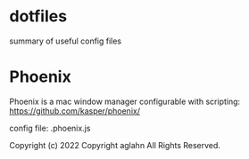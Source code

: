 # dotfiles
summary of useful config files

# Phoenix
Phoenix is a mac window manager configurable with scripting:
https://github.com/kasper/phoenix/

config file: .phoenix.js

Copyright (c) 2022 Copyright aglahn All Rights Reserved.

